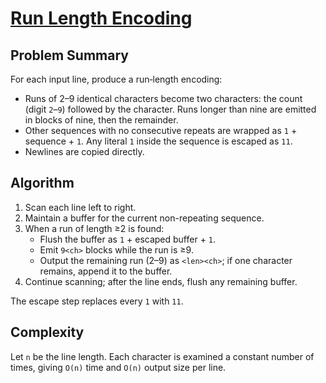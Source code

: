 # [Run Length Encoding](https://www.spoj.com/problems/ENCONDIN/)

## Problem Summary
For each input line, produce a run‑length encoding:
- Runs of 2–9 identical characters become two characters: the count (digit `2`–`9`) followed by the character. Runs longer than nine are emitted in blocks of nine, then the remainder.
- Other sequences with no consecutive repeats are wrapped as `1` + sequence + `1`. Any literal `1` inside the sequence is escaped as `11`.
- Newlines are copied directly.

## Algorithm
1. Scan each line left to right.
2. Maintain a buffer for the current non-repeating sequence.
3. When a run of length ≥2 is found:
   - Flush the buffer as `1` + escaped buffer + `1`.
   - Emit `9<ch>` blocks while the run is ≥9.
   - Output the remaining run (2–9) as `<len><ch>`; if one character remains, append it to the buffer.
4. Continue scanning; after the line ends, flush any remaining buffer.

The escape step replaces every `1` with `11`.

## Complexity
Let `n` be the line length. Each character is examined a constant number of times, giving `O(n)` time and `O(n)` output size per line.
